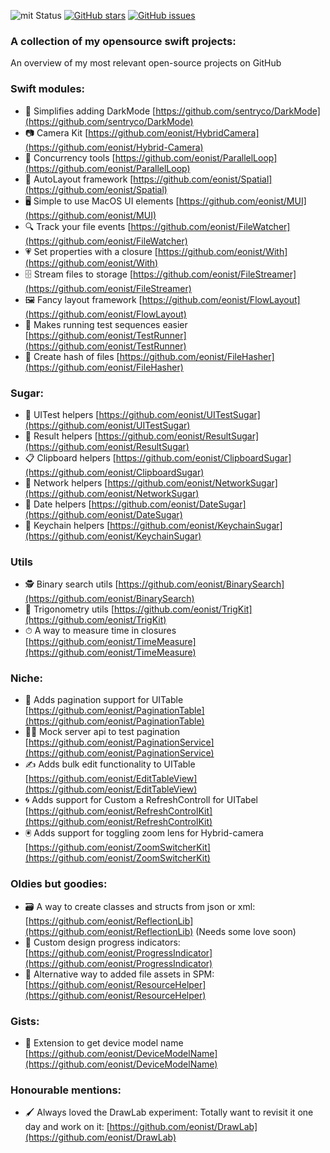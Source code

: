 ![mit Status](https://img.shields.io/badge/License-MIT-brightgreen.svg) 
[![GitHub stars](https://img.shields.io/github/stars/eonist/swift-utils.svg?style=flat-square)](https://github.com/eonist/swift-utils/stargazers)
[![GitHub issues](https://img.shields.io/github/issues/eonist/swift-utils.svg?style=flat-square)](https://github.com/eonist/swift-utils/issues)

### A collection of my opensource swift projects:
An overview of my most relevant open-source projects on GitHub <!--more-->

### Swift modules:
- 🔦 Simplifies adding DarkMode [https://github.com/sentryco/DarkMode](https://github.com/sentryco/DarkMode)
- 📷 Camera Kit [https://github.com/eonist/HybridCamera](https://github.com/eonist/Hybrid-Camera)
- 💞 Concurrency tools [https://github.com/eonist/ParallelLoop](https://github.com/eonist/ParallelLoop)
- 📏 AutoLayout framework [https://github.com/eonist/Spatial](https://github.com/eonist/Spatial)
- 🖥 Simple to use MacOS UI elements [https://github.com/eonist/MUI](https://github.com/eonist/MUI)
- 🔍 Track your file events [https://github.com/eonist/FileWatcher](https://github.com/eonist/FileWatcher)
- 💗 Set properties with a closure [https://github.com/eonist/With](https://github.com/eonist/With)
- 🗄 Stream files to storage [https://github.com/eonist/FileStreamer](https://github.com/eonist/FileStreamer)
- 🖼 Fancy layout framework [https://github.com/eonist/FlowLayout](https://github.com/eonist/FlowLayout)
- 🏃 Makes running test sequences easier [https://github.com/eonist/TestRunner](https://github.com/eonist/TestRunner)
- 🧬 Create hash of files [https://github.com/eonist/FileHasher](https://github.com/eonist/FileHasher)

### Sugar:
- 🧪 UITest helpers [https://github.com/eonist/UITestSugar](https://github.com/eonist/UITestSugar)
- 🔸 Result helpers [https://github.com/eonist/ResultSugar](https://github.com/eonist/ResultSugar)
- 📋 Clipboard helpers [https://github.com/eonist/ClipboardSugar](https://github.com/eonist/ClipboardSugar)
- 🔌 Network helpers [https://github.com/eonist/NetworkSugar](https://github.com/eonist/NetworkSugar)
- 📆 Date helpers [https://github.com/eonist/DateSugar](https://github.com/eonist/DateSugar)
- 🔑 Keychain helpers [https://github.com/eonist/KeychainSugar](https://github.com/eonist/KeychainSugar)

### Utils
- 🕵️ Binary search utils [https://github.com/eonist/BinarySearch](https://github.com/eonist/BinarySearch)
- 📐 Trigonometry utils [https://github.com/eonist/TrigKit](https://github.com/eonist/TrigKit)
- ⏱ A way to measure time in closures [https://github.com/eonist/TimeMeasure](https://github.com/eonist/TimeMeasure)

### Niche:
- 📜 Adds pagination support for UITable [https://github.com/eonist/PaginationTable](https://github.com/eonist/PaginationTable)
- 👨‍🔬 Mock server api to test pagination [https://github.com/eonist/PaginationService](https://github.com/eonist/PaginationService)
- ✍️ Adds bulk edit functionality to UITable [https://github.com/eonist/EditTableView](https://github.com/eonist/EditTableView)
- 🌀 Adds support for Custom a RefreshControll for UITabel [https://github.com/eonist/RefreshControlKit](https://github.com/eonist/RefreshControlKit)
- 🖲 Adds support for toggling zoom lens for Hybrid-camera [https://github.com/eonist/ZoomSwitcherKit](https://github.com/eonist/ZoomSwitcherKit)

### Oldies but goodies:
- 🗃 A way to create classes and structs from json or xml: [https://github.com/eonist/ReflectionLib](https://github.com/eonist/ReflectionLib)  (Needs some love soon)
- 🎨 Custom design progress indicators: [https://github.com/eonist/ProgressIndicator](https://github.com/eonist/ProgressIndicator)
- 🎒 Alternative way to added file assets in SPM: [https://github.com/eonist/ResourceHelper](https://github.com/eonist/ResourceHelper)

### Gists:
- 📱 Extension to get device model name [https://github.com/eonist/DeviceModelName](https://github.com/eonist/DeviceModelName)

### Honourable mentions:
- 🖌 Always loved the DrawLab experiment: Totally want to revisit it one day and work on it:
[https://github.com/eonist/DrawLab](https://github.com/eonist/DrawLab)
